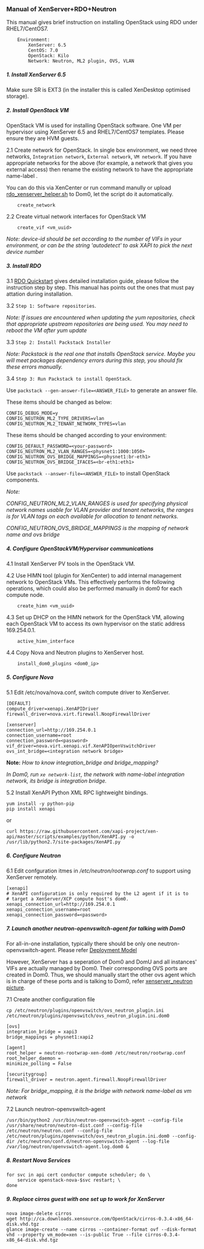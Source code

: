 ### Manual of XenServer+RDO+Neutron

This manual gives brief instruction on installing OpenStack 
using RDO under RHEL7/CentOS7.

		Environment:
			XenServer: 6.5
			CentOS: 7.0
			OpenStack: Kilo
			Network: Neutron, ML2 plugin, OVS, VLAN

##### 1. Install XenServer 6.5
Make sure SR is EXT3 (in the installer this is called XenDesktop optimised storage).

##### 2. Install OpenStack VM
OpenStack VM is used for installing OpenStack software. One VM per hypervisor using 
XenServer 6.5 and RHEL7/CentOS7 templates. Please ensure they are HVM guests.

2.1 Create network for OpenStack. In single box environment, we need three networks, 
`Integration network`, `External network`, `VM network`. If you have appropriate networks 
for the above (for example, a network that gives you external access) then rename the 
existing network to have the appropriate name-label .

You can do this via XenCenter or run command manully or upload [rdo_xenserver_helper.sh](https://github.com/Annie-XIE/summary-os/blob/master/rdo_xenserver_helper.sh) 
to Dom0, let the script do it automatically.

		create_network

2.2 Create virtual network interfaces for OpenStack VM

		create_vif <vm_uuid>

*Note: device-id should be set according to the number of VIFs in your environment, 
or can be the string 'autodetect' to ask XAPI to pick the next device number*

##### 3. Install RDO
3.1 [RDO Quickstart](https://www.rdoproject.org/Quickstart) gives detailed 
installation guide, please follow the instruction step by step. 
This manual has points out the ones that must pay attation during installation.

3.2 `Step 1: Software repositories`. 

*Note: If issues are encountered when updating the yum repositories, check that 
appropriate upstream repositories are being used. You may need to reboot 
the VM after yum update*

3.3 `Step 2: Install Packstack Installer` 

*Note: Packstack is the real one that installs OpenStack service. 
Maybe you will meet packages dependency errors during this step, 
you should fix these errors manually.*

3.4 `Step 3: Run Packstack to install OpenStack`. 

Use `packstack --gen-answer-file=<ANSWER_FILE>` to generate an answer file.

These items should be changed as below:

    CONFIG_DEBUG_MODE=y
    CONFIG_NEUTRON_ML2_TYPE_DRIVERS=vlan
    CONFIG_NEUTRON_ML2_TENANT_NETWORK_TYPES=vlan

These items should be changed according to your environment:

    CONFIG_DEFAULT_PASSWORD=<your-password>
    CONFIG_NEUTRON_ML2_VLAN_RANGES=<physnet1:1000:1050>
    CONFIG_NEUTRON_OVS_BRIDGE_MAPPINGS=<physnet1:br-eth1>
    CONFIG_NEUTRON_OVS_BRIDGE_IFACES=<br-eth1:eth1>

Use `packstack --answer-file=<ANSWER_FILE>` to install OpenStack components.

*Note:*

*CONFIG_NEUTRON_ML2_VLAN_RANGES is used for specifying physical network names 
usable for VLAN provider and tenant networks, the ranges is for VLAN tags on 
each available for allocation to tenant networks.*
 
*CONFIG_NEUTRON_OVS_BRIDGE_MAPPINGS is the mapping of network name and ovs bridge*

##### 4. Configure OpenStackVM/Hypervisor communications
4.1 Install XenServer PV tools in the OpenStack VM.

4.2 Use HIMN tool (plugin for XenCenter) to add internal management network 
to OpenStack VMs. This effectively performs the following operations, which 
could also be performed manually in dom0 for each compute node.

		create_himn <vm_uuid>

4.3 Set up DHCP on the HIMN network for the OpenStack VM, allowing each OpenStack VM 
to access its own hypervisor on the static address 169.254.0.1.

		active_himn_interface

4.4 Copy Nova and Neutron plugins to XenServer host.

		install_dom0_plugins <dom0_ip>

##### 5. Configure Nova
5.1 Edit /etc/nova/nova.conf, switch compute driver to XenServer. 

    [DEFAULT]
    compute_driver=xenapi.XenAPIDriver
    firewall_driver=nova.virt.firewall.NoopFirewallDriver
    
    [xenserver]
    connection_url=http://169.254.0.1
    connection_username=root
    connection_password=<password>
    vif_driver=nova.virt.xenapi.vif.XenAPIOpenVswitchDriver
    ovs_int_bridge=<integration network bridge>

**Note:**
*How to know integration_bridge and bridge_mapping?*

*In Dom0, run `xe network-list`, the network with name-label integration network, 
its bridge is integration bridge.*

5.2 Install XenAPI Python XML RPC lightweight bindings.

    yum install -y python-pip
    pip install xenapi
    
or
    
    curl https://raw.githubusercontent.com/xapi-project/xen-api/master/scripts/examples/python/XenAPI.py -o /usr/lib/python2.7/site-packages/XenAPI.py

##### 6. Configure Neutron
6.1 Edit confguration itmes in */etc/neutron/rootwrap.conf* to support
using XenServer remotely.

    [xenapi]
    # XenAPI configuration is only required by the L2 agent if it is to
    # target a XenServer/XCP compute host's dom0.
    xenapi_connection_url=http://169.254.0.1
    xenapi_connection_username=root
    xenapi_connection_password=<password>

##### 7. Launch another neutron-openvswitch-agent for talking with Dom0

For all-in-one installation, typically there should be only one neutron-openvswitch-agent.
Please refer [Deployment Model](https://github.com/Annie-XIE/summary-os/blob/master/deployment-neutron-1.png)

However, XenServer has a seperation of Dom0 and DomU and all instances' VIFs are actually 
managed by Dom0. Their corresponding OVS ports are created in Dom0. Thus, we should manually
start the other ovs agent which is in charge of these ports and is talking to Dom0, 
refer [xenserver_neutron picture](https://github.com/Annie-XIE/summary-os/blob/master/xs-neutron-deployment.png).


7.1 Create another configuration file

    cp /etc/neutron/plugins/openvswitch/ovs_neutron_plugin.ini /etc/neutron/plugins/openvswitch/ovs_neutron_plugin.ini.dom0
    
    [ovs]
    integration_bridge = xapi3
    bridge_mappings = physnet1:xapi2
    
    [agent]
    root_helper = neutron-rootwrap-xen-dom0 /etc/neutron/rootwrap.conf
    root_helper_daemon =
    minimize_polling = False
    
    [securitygroup]
    firewall_driver = neutron.agent.firewall.NoopFirewallDriver

*Note: For bridge_mapping, it is the bridge with network name-label as vm network*

7.2 Launch neutron-openvswitch-agent

    /usr/bin/python2 /usr/bin/neutron-openvswitch-agent --config-file /usr/share/neutron/neutron-dist.conf --config-file /etc/neutron/neutron.conf --config-file /etc/neutron/plugins/openvswitch/ovs_neutron_plugin.ini.dom0 --config-dir /etc/neutron/conf.d/neutron-openvswitch-agent --log-file /var/log/neutron/openvswitch-agent.log.dom0 &

##### 8. Restart Nova Services
    for svc in api cert conductor compute scheduler; do \
	    service openstack-nova-$svc restart; \
    done

##### 9. Replace cirros guest with one set up to work for XenServer
    nova image-delete cirros
    wget http://ca.downloads.xensource.com/OpenStack/cirros-0.3.4-x86_64-disk.vhd.tgz
    glance image-create --name cirros --container-format ovf --disk-format vhd --property vm_mode=xen --is-public True --file cirros-0.3.4-x86_64-disk.vhd.tgz

